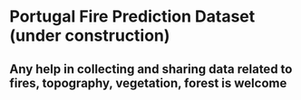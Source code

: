 # Portugal Fire Prediction Dataset (under construction)

## Any help in collecting and sharing data related to fires, topography, vegetation, forest is welcome